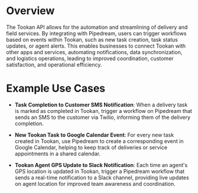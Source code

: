 # Overview

The Tookan API allows for the automation and streamlining of delivery and field services. By integrating with Pipedream, users can trigger workflows based on events within Tookan, such as new task creation, task status updates, or agent alerts. This enables businesses to connect Tookan with other apps and services, automating notifications, data synchronization, and logistics operations, leading to improved coordination, customer satisfaction, and operational efficiency.

# Example Use Cases

- **Task Completion to Customer SMS Notification**: When a delivery task is marked as completed in Tookan, trigger a workflow on Pipedream that sends an SMS to the customer via Twilio, informing them of the delivery completion.

- **New Tookan Task to Google Calendar Event**: For every new task created in Tookan, use Pipedream to create a corresponding event in Google Calendar, helping to keep track of deliveries or service appointments in a shared calendar.

- **Tookan Agent GPS Update to Slack Notification**: Each time an agent's GPS location is updated in Tookan, trigger a Pipedream workflow that sends a real-time notification to a Slack channel, providing live updates on agent location for improved team awareness and coordination.
